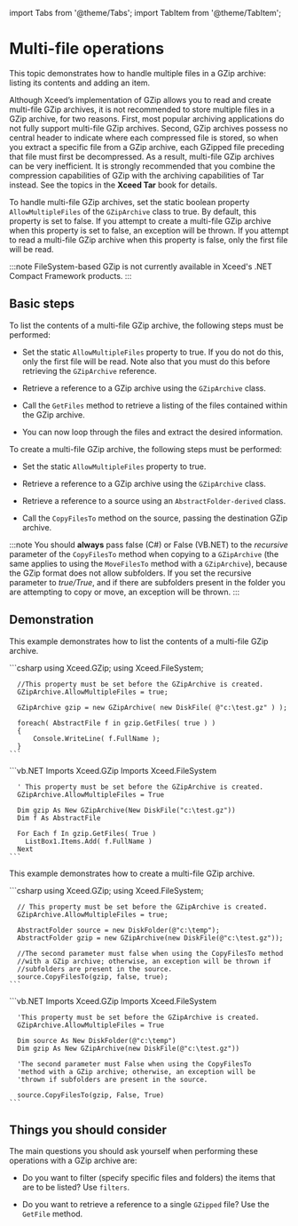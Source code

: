 import Tabs from '@theme/Tabs';
import TabItem from '@theme/TabItem';

# Multi-file operations

This topic demonstrates how to handle multiple files in a GZip archive: listing its contents and adding an item. 

Although Xceed’s implementation of GZip allows you to read and create multi-file GZip archives, it is not recommended to store multiple files in a GZip archive, for two reasons. First, most popular archiving applications do not fully support multi-file GZip archives. Second, GZip archives possess no central header to indicate where each compressed file is stored, so when you extract a specific file from a GZip archive, each GZipped file preceding that file must first be decompressed. As a result, multi-file GZip archives can be very inefficient. It is strongly recommended that you combine the compression capabilities of GZip with the archiving capabilities of Tar instead. See the topics in the **Xceed Tar** book for details. 

To handle multi-file GZip archives, set the static boolean property `AllowMultipleFiles` of the `GZipArchive` class to true. By default, this property is set to false. If you attempt to create a multi-file GZip archive when this property is set to false, an exception will be thrown. If you attempt to read a multi-file GZip archive when this property is false, only the first file will be read. 

:::note
FileSystem-based GZip is not currently available in Xceed's .NET Compact Framework products.
:::

## Basic steps

To list the contents of a multi-file GZip archive, the following steps must be performed:

- Set the static `AllowMultipleFiles` property to true. If you do not do this, only the first file will be read. Note also that you must do this before retrieving the `GZipArchive` reference. 

- Retrieve a reference to a GZip archive using the `GZipArchive` class. 

- Call the `GetFiles` method to retrieve a listing of the files contained within the GZip archive. 

- You can now loop through the files and extract the desired information.

To create a multi-file GZip archive, the following steps must be performed:

- Set the static `AllowMultipleFiles` property to true. 

- Retrieve a reference to a GZip archive using the `GZipArchive` class. 

- Retrieve a reference to a source using an `AbstractFolder-derived` class. 

- Call the `CopyFilesTo` method on the source, passing the destination GZip archive.

:::note
You should **always** pass false (C#) or False (VB.NET) to the *recursive* parameter of the `CopyFilesTo` method when copying to a `GZipArchive` (the same applies to using the `MoveFilesTo` method with a `GZipArchive`), because the GZip format does not allow subfolders. If you set the recursive parameter to *true/True*, and if there are subfolders present in the folder you are attempting to copy or move, an exception will be thrown.
:::

## Demonstration

This example demonstrates how to list the contents of a multi-file GZip archive.

<Tabs>
  <TabItem value="csharp" label="C#" default>
    ```csharp
      using Xceed.GZip;
      using Xceed.FileSystem; 

      //This property must be set before the GZipArchive is created.
      GZipArchive.AllowMultipleFiles = true; 

      GZipArchive gzip = new GZipArchive( new DiskFile( @"c:\test.gz" ) ); 

      foreach( AbstractFile f in gzip.GetFiles( true ) )
      {
          Console.WriteLine( f.FullName );
      }
    ```
  </TabItem>
  <TabItem value="vb.net" label="Visual Basic .NET">
    ```vb.NET
      Imports Xceed.GZip
      Imports Xceed.FileSystem

      ' This property must be set before the GZipArchive is created.
      GZipArchive.AllowMultipleFiles = True

      Dim gzip As New GZipArchive(New DiskFile("c:\test.gz"))
      Dim f As AbstractFile

      For Each f In gzip.GetFiles( True )
        ListBox1.Items.Add( f.FullName )
      Next
    ```
  </TabItem>
</Tabs>

This example demonstrates how to create a multi-file GZip archive.

<Tabs>
  <TabItem value="csharp" label="C#" default>
    ```csharp
      using Xceed.GZip;
      using Xceed.FileSystem; 

      // This property must be set before the GZipArchive is created.
      GZipArchive.AllowMultipleFiles = true; 

      AbstractFolder source = new DiskFolder(@"c:\temp");
      AbstractFolder gzip = new GZipArchive(new DiskFile(@"c:\test.gz")); 

      //The second parameter must false when using the CopyFilesTo method
      //with a GZip archive; otherwise, an exception will be thrown if
      //subfolders are present in the source.
      source.CopyFilesTo(gzip, false, true);
    ```
  </TabItem>
  <TabItem value="vb.net" label="Visual Basic .NET">
    ```vb.NET
      Imports Xceed.GZip
      Imports Xceed.FileSystem

      'This property must be set before the GZipArchive is created.
      GZipArchive.AllowMultipleFiles = True 

      Dim source As New DiskFolder(@"c:\temp")
      Dim gzip As New GZipArchive(new DiskFile(@"c:\test.gz")) 

      'The second parameter must False when using the CopyFilesTo
      'method with a GZip archive; otherwise, an exception will be
      'thrown if subfolders are present in the source.

      source.CopyFilesTo(gzip, False, True)
    ```
  </TabItem>
</Tabs>

## Things you should consider

The main questions you should ask yourself when performing these operations with a GZip archive are:

- Do you want to filter (specify specific files and folders) the items that are to be listed? Use `filters`. 

- Do you want to retrieve a reference to a single `GZipped` file? Use the `GetFile` method. 
